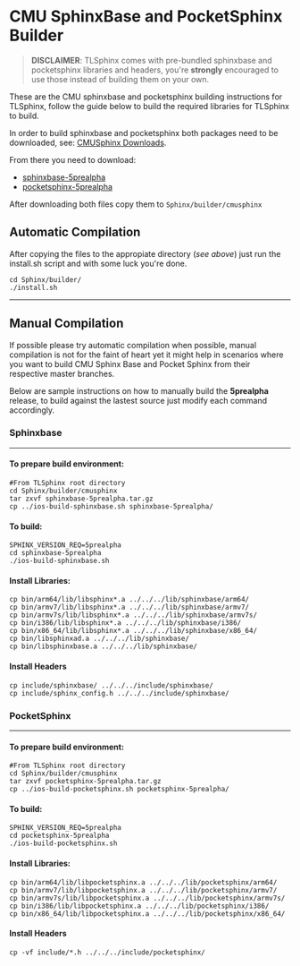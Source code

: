 
# CMU SphinxBase and PocketSphinx Builder

> **DISCLAIMER**: TLSphinx comes with pre-bundled sphinxbase and pocketsphinx
> libraries and headers, you're **strongly** encouraged to use those instead of 
> building them on your own.

These are the CMU sphinxbase and pocketsphinx building instructions for TLSphinx, follow the guide below to build the required libraries for TLSphinx to build.

In order to build sphinxbase and pocketsphinx both packages need to be downloaded, see: [CMUSphinx Downloads](https://cmusphinx.github.io/wiki/download/).

From there you need to download:

 * [sphinxbase-5prealpha](http://sourceforge.net/projects/cmusphinx/files/sphinxbase/5prealpha)
 * [pocketsphinx-5prealpha](http://sourceforge.net/projects/cmusphinx/files/pocketsphinx/5prealpha)

After downloading both files copy them to `Sphinx/builder/cmusphinx`

## Automatic Compilation
After copying the files to the appropiate directory (*see above*) just run the install.sh script and with some luck you're done.

```
cd Sphinx/builder/
./install.sh
```


---
## Manual Compilation
If possible please try automatic compilation when possible, manual compilation is not for the faint of heart yet it might help in scenarios where you want to build CMU Sphinx Base and Pocket Sphinx from their respective master branches. 

Below are sample instructions on how to manually build the **5prealpha** release, to build against the lastest source just modify each command accordingly.
### Sphinxbase
---
#### To prepare build environment:
```
#From TLSphinx root directory
cd Sphinx/builder/cmusphinx
tar zxvf sphinxbase-5prealpha.tar.gz
cp ../ios-build-sphinxbase.sh sphinxbase-5prealpha/
```
#### To build:
```
SPHINX_VERSION_REQ=5prealpha 
cd sphinxbase-5prealpha
./ios-build-sphinxbase.sh
```
#### Install Libraries:
```
cp bin/arm64/lib/libsphinx*.a ../../../lib/sphinxbase/arm64/
cp bin/armv7/lib/libsphinx*.a ../../../lib/sphinxbase/armv7/
cp bin/armv7s/lib/libsphinx*.a ../../../lib/sphinxbase/armv7s/
cp bin/i386/lib/libsphinx*.a ../../../lib/sphinxbase/i386/
cp bin/x86_64/lib/libsphinx*.a ../../../lib/sphinxbase/x86_64/
cp bin/libsphinxad.a ../../../lib/sphinxbase/
cp bin/libsphinxbase.a ../../../lib/sphinxbase/
```
#### Install Headers
```
cp include/sphinxbase/ ../../../include/sphinxbase/
cp include/sphinx_config.h ../../../include/sphinxbase/
```

### PocketSphinx
---
#### To prepare build environment:
```
#From TLSphinx root directory
cd Sphinx/builder/cmusphinx
tar zxvf pocketsphinx-5prealpha.tar.gz
cp ../ios-build-pocketsphinx.sh pocketsphinx-5prealpha/
```
#### To build:
```
SPHINX_VERSION_REQ=5prealpha 
cd pocketsphinx-5prealpha
./ios-build-pocketsphinx.sh
```
#### Install Libraries:
```
cp bin/arm64/lib/libpocketsphinx.a ../../../lib/pocketsphinx/arm64/
cp bin/armv7/lib/libpocketsphinx.a ../../../lib/pocketsphinx/armv7/
cp bin/armv7s/lib/libpocketsphinx.a ../../../lib/pocketsphinx/armv7s/
cp bin/i386/lib/libpocketsphinx.a ../../../lib/pocketsphinx/i386/
cp bin/x86_64/lib/libpocketsphinx.a ../../../lib/pocketsphinx/x86_64/
```
#### Install Headers
```
cp -vf include/*.h ../../../include/pocketsphinx/
```
